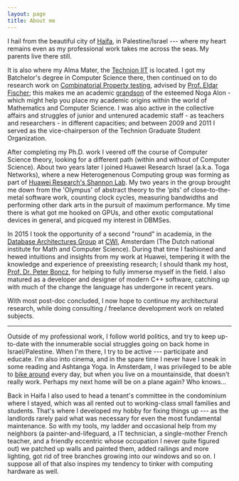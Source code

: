 ```yaml
---
layout: page
title: About me
---
```

[comment]: <> (#subtitle: This is a subtitle; not using it for now.)

I hail from the beautiful city of [Haifa](https://www.youtube.com/watch?v=8-3dvpBqnCE), in Palestine/Israel --- where my heart remains even as my professional work takes me across the seas. My parents live there still.

It is also where my Alma Mater, the [Technion IIT](http://www.technion.ac.il/) is located. I got my Batchelor's degree in Computer Science there, then continued on to do research work on [Combinatorial Property testing](http://www.wisdom.weizmann.ac.il/~oded/test.html), advised by [Prof. Eldar Fischer](http://eldar.cswp.cs.technion.ac.il/); this makes me an academic [grandson](https://genealogy.math.ndsu.nodak.edu/id.php?id=58918) of the esteemed Noga Alon - which might help you place my academic origins within the world of Mathematics and Computer Science. I was also active in the collective affairs and struggles of junior and untenured academic staff - as teachers and researchers - in different capacities; and between 2009 and 2011 I served as the vice-chairperson of the Technion Graduate Student Organization.

After completing my Ph.D. work I veered off the course of Computer Science theory, looking for a different path (within and without of Computer Science). About two years later I joined Huawei Research Israel (a.k.a. Toga Networks), where a new Heterogenenous Computing group was forming as part of  [Huawei Research's Shannon Lab](http://www.vvcat.com/view/179208.html). My two years in the group brought me down from the 'Olympus' of abstract theory to the 'pits' of close-to-the-metal software work, counting clock cycles, measuring bandwidths and performing other dark arts in the pursuit of maximum performance. My time there is what got me hooked on GPUs, and other exotic computational devices in general, and picqued my interest in DBMSes.

In 2015 I took the opportunity of a second "round" in academia, in the <a href="https://www.cwi.nl/research/groups/database-architectures">Database Architectures Group</a> at <a href="https://www.cwi.nl/">CWI</a>, Amsterdam (The Dutch national institute for Math and Computer Science). During that time I fashioned and hewed intuitions and insights from my work at Huawei, tempering it with the knowledge and experience of preexisting research; I should thank my host, <a href="https://homepages.cwi.nl/~boncz/">Prof. Dr. Peter Boncz</a>, for helping to fully immerse myself in the field. I also matured as a developer and designer of modern C++ software, catching up with much of the change the language has undergone in recent years.

With most post-doc concluded, I now hope to continue my architectural research, while doing consulting / freelance development work on related subjects.

---

Outside of my professional work, I follow world politics, and try to keep up-to-date with the innumerable social struggles going on back home in Israel/Palestine. When I'm there, I try to be active --- participate and educate. I'm also into cinema, and in the spare time I never have I sneak in some reading and Ashtanga Yoga. In Amsterdam, I was privileged to be able to [bike around](http://www.iamsterdam.com/en/visiting/plan-your-trip/getting-around/cycling) every day, but when you live on a mountainside, that doesn't really work. Perhaps my next home will be on a plane again? Who knows...

Back in Haifa I also used to head a tenant's committee in the condominium where I stayed, which was all rented out to working-class small families and students. That's where I developed my hobby for fixing things up --- as the landlords rarely paid what was necessary for even the most fundamental maintenance. So with my tools, my ladder and occasional help from my neighbors (a painter-and-lifeguard, a IT technician, a single-mother French teacher, and a friendly eccentric whose occupation I never quite figured out) we patched up walls and painted them, added railings and more lighting, got rid of tree branches growing into our windows and so on. I suppose all of that also inspires my tendency to tinker with computing hardware as well.

